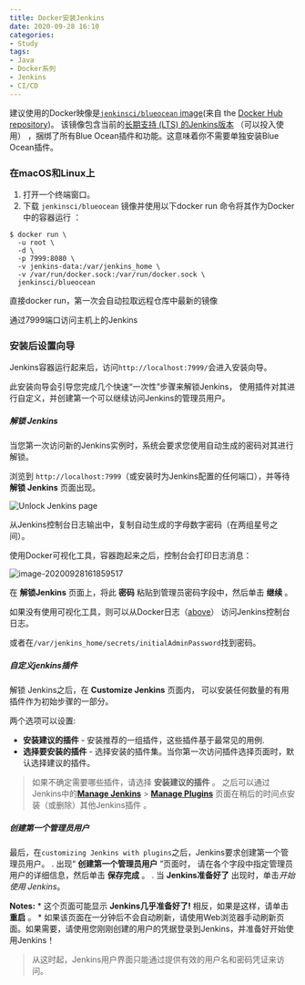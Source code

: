 ```yaml
---
title: Docker安装Jenkins
date: 2020-09-28 16:10
categories:
- Study
tags:
- Java
- Docker系列
- Jenkins
- CI/CD
---
```


建议使用的Docker映像是[`jenkinsci/blueocean` image](https://hub.docker.com/r/jenkinsci/blueocean/)(来自 the [Docker Hub repository](https://hub.docker.com/))。 该镜像包含当前的[长期支持 (LTS) 的Jenkins版本](https://www.jenkins.io/download) （可以投入使用） ，捆绑了所有Blue Ocean插件和功能。这意味着你不需要单独安装Blue Ocean插件。

### 在macOS和Linux上

1. 打开一个终端窗口。
2. 下载 `jenkinsci/blueocean` 镜像并使用以下docker run 命令将其作为Docker中的容器运行 ：

```
$ docker run \
  -u root \
  -d \
  -p 7999:8080 \
  -v jenkins-data:/var/jenkins_home \
  -v /var/run/docker.sock:/var/run/docker.sock \
  jenkinsci/blueocean
```

直接docker run，第一次会自动拉取远程仓库中最新的镜像

通过7999端口访问主机上的Jenkins



### 安装后设置向导

Jenkins容器运行起来后，访问`http://localhost:7999/`会进入安装向导。

此安装向导会引导您完成几个快速“一次性”步骤来解锁Jenkins， 使用插件对其进行自定义，并创建第一个可以继续访问Jenkins的管理员用户。

##### 解锁 Jenkins

当您第一次访问新的Jenkins实例时，系统会要求您使用自动生成的密码对其进行解锁。

浏览到 `http://localhost:7999`（或安装时为Jenkins配置的任何端口），并等待 **解锁 Jenkins** 页面出现。

<img src="https://images.shiguangping.com/imgs/20200928162439.jpg" alt="Unlock Jenkins page"  />

从Jenkins控制台日志输出中，复制自动生成的字母数字密码（在两组星号之间）。

使用Docker可视化工具，容器跑起来之后，控制台会打印日志消息：

<img src="https://images.shiguangping.com/imgs/20200928161859.png" alt="image-20200928161859517"  />

在 **解锁Jenkins** 页面上，将此 **密码** 粘贴到管理员密码字段中，然后单击 **继续** 。

如果没有使用可视化工具，则可以从Docker日志（[above](https://www.jenkins.io/zh/doc/book/installing/#accessing-the-jenkins-console-log-through-docker-logs)） 访问Jenkins控制台日志。

或者在`/var/jenkins_home/secrets/initialAdminPassword`找到密码。

##### 自定义jenkins插件

解锁 Jenkins之后，在 **Customize Jenkins** 页面内， 可以安装任何数量的有用插件作为初始步骤的一部分。

两个选项可以设置:

- **安装建议的插件** - 安装推荐的一组插件，这些插件基于最常见的用例.
- **选择要安装的插件** - 选择安装的插件集。当你第一次访问插件选择页面时，默认选择建议的插件。

>如果不确定需要哪些插件，请选择 **安装建议的插件** 。 之后可以通过Jenkins中的[**Manage Jenkins**](https://www.jenkins.io/zh/doc/book/managing) > [**Manage Plugins**](https://www.jenkins.io/zh/doc/book/managing/plugins/) 页面在稍后的时间点安装（或删除）其他Jenkins插件 。

##### 创建第一个管理员用户

最后，在`customizing Jenkins with plugins`之后，Jenkins要求创建第一个管理员用户。 . 出现“ **创建第一个管理员用户** ”页面时， 请在各个字段中指定管理员用户的详细信息，然后单击 **保存完成** 。 . 当 **Jenkins准备好了** 出现时，单击*开始使用 Jenkins*。

**Notes:** * 这个页面可能显示 **Jenkins几乎准备好了!** 相反，如果是这样，请单击 **重启** 。 * 如果该页面在一分钟后不会自动刷新，请使用Web浏览器手动刷新页面。如果需要，请使用您刚刚创建的用户的凭据登录到Jenkins，并准备好开始使用Jenkins！

>从这时起，Jenkins用户界面只能通过提供有效的用户名和密码凭证来访问。

